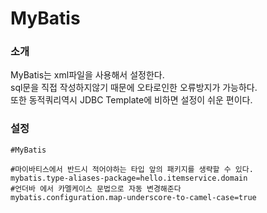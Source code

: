 # MyBatis

### 소개
MyBatis는 xml파일을 사용해서 설정한다.  
sql문을 직접 작성하지않기 때문에 오타로인한 오류방지가 가능하다.  
또한 동적쿼리역시 JDBC Template에 비하면 설정이 쉬운 편이다.  

### 설정
```properties
#MyBatis

#마이바티스에서 반드시 적어야하는 타입 앞의 패키지를 생략할 수 있다.
mybatis.type-aliases-package=hello.itemservice.domain
#언더바 에서 카멜케이스 문법으로 자동 변경해준다
mybatis.configuration.map-underscore-to-camel-case=true
```